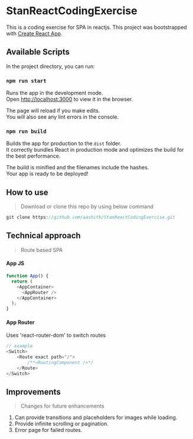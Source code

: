 # StanReactCodingExercise
This is a coding exercise for SPA in reactjs.
This project was bootstrapped with [Create React App](https://github.com/facebook/create-react-app).

## Available Scripts

In the project directory, you can run:

### `npm run start`

Runs the app in the development mode.\
Open [http://localhost:3000](http://localhost:3000) to view it in the browser.

The page will reload if you make edits.\
You will also see any lint errors in the console.

### `npm run build`

Builds the app for production to the `dist` folder.\
It correctly bundles React in production mode and optimizes the build for the best performance.

The build is minified and the filenames include the hashes.\
Your app is ready to be deployed!

## How to use

> Download or clone this repo by using below command

```js
git clone https://github.com/aashitk/StanReactCodingExercise.git
```

## Technical approach

> Route based SPA

#### App JS
```js
function App() {
  return (
    <AppContainer>
      <AppRouter />
    </AppContainer>
  );
}
```

#### App Router
Uses 'react-router-dom' to switch routes
```js
// example
<Switch>
    <Route exact path="/">
        /**<RoutingComponent />*/
    </Route>
</Switch>
```

## Improvements

> Changes for future enhancements

1. Can provide transitions and placeholders for images while loading.
2. Provide infinite scrolling or pagination.
3. Error page for failed routes.
